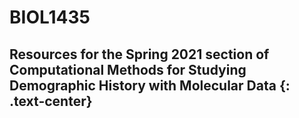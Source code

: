 # BIOL1435
## Resources for the Spring 2021 section of Computational Methods for Studying Demographic History with Molecular Data {: .text-center}
